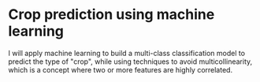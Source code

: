 # Crop prediction using machine learning 
I will apply machine learning to build a multi-class classification model to predict the type of "crop", while using techniques to avoid multicollinearity, which is a concept where two or more features are highly correlated.
